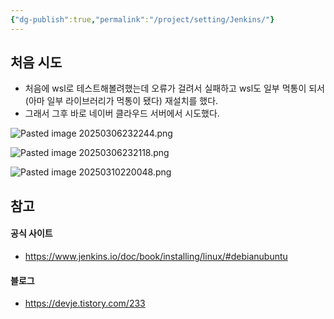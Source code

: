 ```yaml
---
{"dg-publish":true,"permalink":"/project/setting/Jenkins/"}
---
```




## 처음 시도
- 처음에 wsl로 테스트해볼려했는데 오류가 걸려서 실패하고 wsl도 일부 먹통이 되서(아마 일부 라이브러리가 먹통이 됐다) 재설치를 했다.
- 그래서 그후 바로 네이버 클라우드 서버에서 시도했다.

![Pasted image 20250306232244.png](/img/user/Image/Pasted%20image%2020250306232244.png)

![Pasted image 20250306232118.png](/img/user/Image/Pasted%20image%2020250306232118.png)


![Pasted image 20250310220048.png](/img/user/Image/Pasted%20image%2020250310220048.png)
## 참고
#### 공식 사이트
- https://www.jenkins.io/doc/book/installing/linux/#debianubuntu
#### 블로그
- https://devje.tistory.com/233